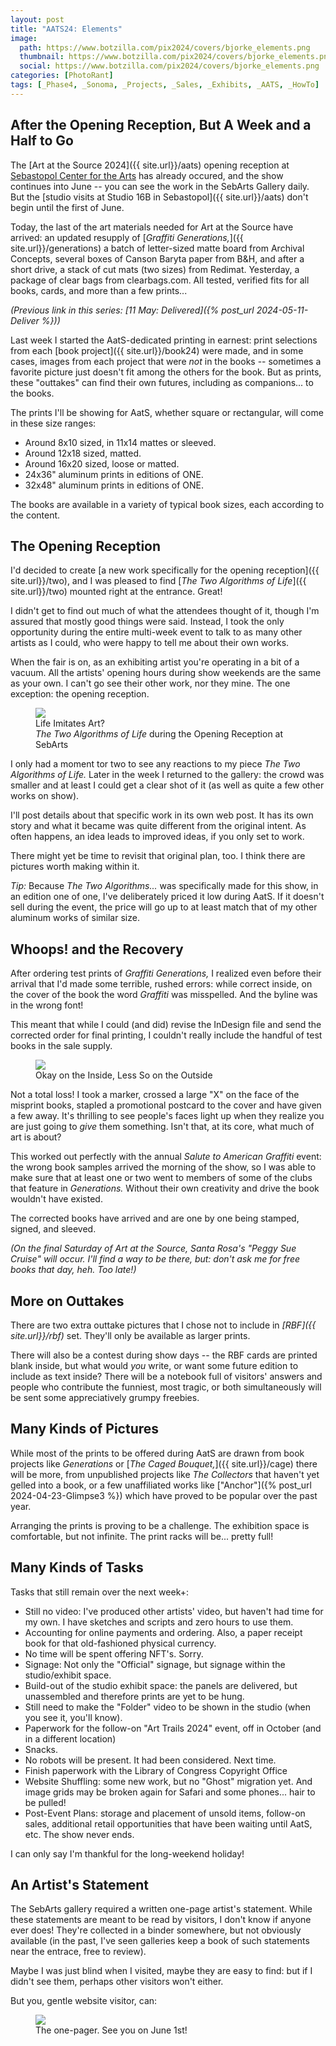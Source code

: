 ```yaml
---
layout: post
title: "AATS24: Elements"
image:
  path: https://www.botzilla.com/pix2024/covers/bjorke_elements.png
  thumbnail: https://www.botzilla.com/pix2024/covers/bjorke_elements.png
  social: https://www.botzilla.com/pix2024/covers/bjorke_elements.png
categories: [PhotoRant]
tags: [_Phase4, _Sonoma, _Projects, _Sales, _Exhibits, _AATS, _HowTo]
---
```



## After the Opening Reception, But A Week and a Half to Go

The [Art at the Source 2024]({{ site.url}}/aats) opening reception at [Sebastopol Center for the Arts](https://sebart.org) has already occured, and the show continues into June -- you can see the work in the SebArts Gallery daily. But the [studio visits at Studio 16B in Sebastopol]({{ site.url}}/aats) don't begin until the first of June.

Today, the last of the art materials needed for Art at the Source have arrived: an updated resupply of [_Graffiti Generations,_]({{ site.url}}/generations) a batch of letter-sized matte board from Archival Concepts, several boxes of Canson Baryta paper from B&H, and after a short drive, a stack of cut mats (two sizes) from Redimat. Yesterday, a package of clear bags from clearbags.com. All tested, verified fits for all books, cards, and more than a few prints...

<!--more-->

_(Previous link in this series: [11 May: Delivered]({% post_url 2024-05-11-Deliver %}))_

Last week I started the AatS-dedicated printing in earnest: print selections from each [book project]({{ site.url}}/book24) were made, and in some cases, images from each project that were _not_ in the books -- sometimes a favorite picture just doesn't fit among the others for the book. But as prints, these "outtakes" can find their own futures, including as companions... to the books.

The prints I'll be showing for AatS, whether square or rectangular, will come in these size ranges:

* Around 8x10 sized, in 11x14 mattes or sleeved.
* Around 12x18 sized, matted.
* Around 16x20 sized, loose or matted.
* 24x36" aluminum prints in editions of ONE.
* 32x48" aluminum prints in editions of ONE.

The books are available in a variety of typical book sizes, each according to the content.

## The Opening Reception

I'd decided to create [a new work specifically for the opening reception]({{ site.url}}/two), and I was pleased to find [_The Two Algorithms of Life_]({{ site.url}}/two) mounted right at the entrance. Great!

I didn't get to find out much of what the attendees thought of it, though I'm assured that mostly good things were said. Instead, I took the only opportunity during the entire multi-week event to talk to as many other artists as I could, who were happy to tell me about their own works.

When the fair is on, as an exhibiting artist you're operating in a bit of a vacuum. All the artists' opening hours during show weekends are the same as your own. I can't go see their other work, nor they mine. The one exception: the opening reception.

<figure class="align-center">
<a href="{{ site.url}}/generations"><img src="https://www.botzilla.com/pix2024/covers/bjorke_AATS_MONO9617cr.jpg"></a>
<figcaption>Life Imitates Art?<br/><i>The Two Algorithms of Life</i> during the Opening Reception at SebArts</figcaption>
</figure>

I only had a moment tor two to see any reactions to my piece _The Two Algorithms of Life._ Later in the week I returned to the gallery: the crowd was smaller and at least I could get a clear shot of it (as well as quite a few other works on show).

I'll post details about that specific work in its own web post. It has its own story and what it became was quite different from the original intent. As often happens, an idea leads to improved ideas, if you only set to work.

There might yet be time to revisit that original plan, too. I think there are pictures worth making within it.

_Tip:_ Because _The Two Algorithms..._ was specifically made for this show, in an edition one of one, I've deliberately priced it low during AatS. If it doesn't sell during the event, the price will go up to at least match that of my other aluminum works of similar size.

## Whoops! and the Recovery

After ordering test prints of _Graffiti Generations,_ I realized even before their arrival that I'd made some terrible, rushed errors: while correct inside, on the cover of the book the word _Graffiti_ was misspelled. And the byline was in the wrong font!

This meant that while I could (and did) revise the InDesign file and send the corrected order for final printing, I couldn't really include the handful of test books in the sale supply.

<figure class="align-center">
<a href="{{ site.url}}/generations"><img src="https://www.botzilla.com/pix2024/covers/generations-digest-1.jpg"></a>
<figcaption>Okay on the Inside, Less So on the Outside</figcaption>
</figure>

Not a total loss! I took a marker, crossed a large "X" on the face of the misprint books, stapled a promotional postcard to the cover and have given a few away. It's thrilling to see people's faces light up when they realize you are just going to _give_ them something. Isn't that, at its core, what much of art is about?

This worked out perfectly with the annual _Salute to American Graffiti_ event: the wrong book samples arrived the morning of the show, so I was able to make sure that at least one or two went to members of some of the clubs that feature in _Generations._ Without their own creativity and drive the book wouldn't have existed.

The corrected books have arrived and are one by one being stamped, signed, and sleeved.

_(On the final Saturday of Art at the Source, Santa Rosa's "Peggy Sue Cruise" will occur. I'll find a way to be there, but: don't ask me for free books that day, heh. Too late!)_

## More on Outtakes

There are two extra outtake pictures that I chose not to include in  _[RBF]({{ site.url}}/rbf)_ set. They'll only be available as larger prints.

There will also be a contest during show days -- the RBF cards are printed blank inside, but what would _you_ write, or want some future edition to include as text inside? There will be a notebook full of visitors' answers and people who contribute the funniest, most tragic, or both simultaneously will be sent some appreciatively grumpy freebies.

## Many Kinds of Pictures

While most of the prints to be offered during AatS are drawn from book projects like _Generations_ or [_The Caged Bouquet,_]({{ site.url}}/cage) there will be more, from unpublished projects like _The Collectors_ that haven't yet gelled into a book, or a few unaffiliated works like ["Anchor"]({% post_url 2024-04-23-Glimpse3 %}) which have proved to be popular over the past year.

Arranging the prints is proving to be a challenge. The exhibition space is comfortable, but not infinite. The print racks will be... pretty full!

## Many Kinds of Tasks

Tasks that still remain over the next week+:

* Still no video: I've produced other artists' video, but haven't had time for my own. I have sketches and scripts and zero hours to use them.
* Accounting for online payments and ordering. Also, a paper receipt book for that old-fashioned physical currency.
* No time will be spent offering NFT's. Sorry.
* Signage: Not only the "Official" signage, but signage within the studio/exhibit space.
* Build-out of the studio exhibit space: the panels are delivered, but unassembled and therefore prints are yet to be hung.
* Still need to make the "Folder" video to be shown in the studio (when you see it, you'll know).
* Paperwork for the follow-on "Art Trails 2024" event, off in October (and in a different location)
* Snacks.
* No robots will be present. It had been considered. Next time.
* Finish paperwork with the Library of Congress Copyright Office
* Website Shuffling: some new work, but no "Ghost" migration yet. And image grids may be broken again for Safari and some phones... hair to be pulled!
* Post-Event Plans: storage and placement of unsold items, follow-on sales, additional retail opportunities that have been waiting until AatS, etc. The show never ends.

I can only say I'm thankful for the long-weekend holiday!

## An Artist's Statement

The SebArts gallery required a written one-page artist's statement. While these statements are meant to be read by visitors, I don't know if anyone ever does! They're collected in a binder somewhere, but not obviously available (in the past, I've seen galleries keep a book of such statements near the entrace, free to review).

Maybe I was just blind when I visited, maybe they are easy to find: but if I didn't see them, perhaps other visitors won't either.

But you, gentle website visitor, can:

<figure class="align-center">
<a href="{{ site.url}}/generations"><img src="https://www.botzilla.com/pix2024/covers/Bjorke-Artist-Statement.jpg"></a>
<figcaption>The one-pager. See you on June 1st!</figcaption>
</figure>

<!--
*The Text:*

> Our family are growers, inventors, explorers.
> Dad was raised on a horse-powered farm, yet by 35 his navigation designs landed people safely on the moon. Some of his excited curiosity and Mom’s typewriter came with me to art school. Since then I’ve explored new ways to make images, built tools for artists and teams to create new meanings and experiences, and of course to share with the world. Along the way I’ve collected awards and patents for films, cameras, games, theme park rides, books – all of them driven by the questions “What if?” and “then what?” and a drive to discover: “what would it feel like?”
> Alongside the collaborations with clients and corporations, my personal explorations have always continued. By camera, computer, or both: always curious.
> If you love seeing what’s over the next hill, please come by the studio in Sebastopol. It’s on Harrison St, up behind Rotten Robbie’s, a garden near the hiking trail. The prints and related books I’m sharing for Art at the Source this year reflect some of my ongoing delight in what can be coaxed from glass, metal, and an occasional spark.

<figure class="align-center">
<a href="{{ site.url}}/generations"><img src="https://www.botzilla.com/pix2024/covers/Bjorke-Artist-Statement-thumbs.jpg"></a>
<figcaption>See you on June 1st</figcaption>
</figure>
-->


<!-- _See you at [Studio 16B]({{ site.url}}/aats) on June 1st._ -->

<!-- _Next link in this series: [22 March: Sprung: Ten Weeks to Go]({% post_url 2024-03-22-Sprung %})_ -->

